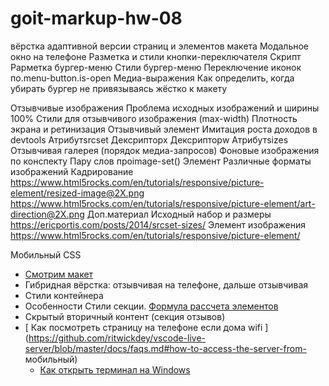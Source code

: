 # goit-markup-hw-08

вёрстка адаптивной версии страниц и элементов макета
Модальное окно на телефоне
Разметка и стили кнопки-переключателя
Скрипт
Рарметка бургер-меню
Стили бургер-меню
Переключение иконок по.menu-button.is-open
Медиа-выражения
Как определить, когда убирать бургер не привязываясь жёстко к макету

Отзывчивые изображения
Проблема исходных изображений и ширины 100%
Стили для отзывчивого изображения (max-width)
Плотность экрана и ретинизация
Отзывчивый элемент<img>
Имитация роста доходов в devtools
Атрибутsrcset
Дексрипторx
Дексрипторw
Атрибутsizes
Отзывчивая галерея (порядок медиа-запросов)
Фоновые изображения по конспекту
Пару слов проimage-set()
Элемент<picture>
Различные форматы изображений
Кадрирование
https://www.html5rocks.com/en/tutorials/responsive/picture-element/resized-image@2X.png
https://www.html5rocks.com/en/tutorials/responsive/picture-element/art-direction@2X.png
Доп.материал
Исходный набор и размеры https://ericportis.com/posts/2014/srcset-sizes/
Элемент изображения https://www.html5rocks.com/en/tutorials/responsive/picture-element/

Мобильный CSS

- [ Смотрим макет ](https://miro.com/app/board/o9J_kqAkqUg=/)
- Гибридная вёрстка: отзывчивая на телефоне, дальше отзывчивая
- Стили контейнера
- Особенности Стили секции. [ Формула рассчета элементов ](https://gist.github.com/luxplanjay/b2cdf8f124fc2c896789a28b6ba16a87)
- Скрытый вторичный контент (секция отзывов)
- [ Как посмотреть страницу на телефоне если дома wifi ](https://github.com/ritwickdey/vscode-live-server/blob/master/docs/faqs.md#how-to-access-the-server-from- мобильный)
  - [ Как открыть терминал на Windows ](https://youtu.be/S3eN_xdz3gg)
